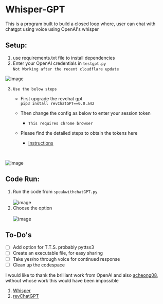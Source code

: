 # Whisper-GPT
This is a program built to build a closed loop where, user can chat with chatgpt using voice using OpenAI's whisper <br>

## Setup:

1) use requirements.txt file to install dependencies
2) Enter your OpenAI credentials in `testgpt.py` <br>  ``Not Working after the recent cloudflare update``

![image](https://user-images.githubusercontent.com/48201939/206890929-4f77219f-7089-454b-bceb-eb04c3afef42.png)

3) ` Use the below steps `
   * First upgrade the revchat gpt <br> 
   `pip3 install revChatGPT==0.0.a42`
   
   * Then change the config as below  to enter your session token <br>
      - `This requires chrome browser`
   * Please find the detailed steps to obtain the tokens here<br> 
     - [Instructions](https://github.com/acheong08/ChatGPT/wiki/Setup)
      
<br>

![image](https://user-images.githubusercontent.com/48201939/207210973-dba7f6be-7296-406d-84b9-c6078081aab4.png)



## Code Run:
1) Run the code from `speakwithchatGPT.py` <br> <br>
![image](https://user-images.githubusercontent.com/48201939/206890429-a6583e75-8a83-462b-a529-79d76ae48161.png)
2) Choose the option <br> <br>
![image](https://user-images.githubusercontent.com/48201939/206890476-0e8d5671-5139-498b-b9b8-3202792f1eff.png)


## To-Do's
- [ ] Add option for T.T.S. probably pyttsx3
- [ ] Create an executable file, for easy sharing
- [ ] Take yes/no through voice for continued response
- [ ] Clean up the codespace

I would like to thank the brilliant work from OpenAI and also [acheong08](https://github.com/acheong08), without whose work this would have been impossible <br>
1) [Whisper](https://github.com/openai/whisper)
2) [revChatGPT](https://github.com/acheong08/ChatGPT)

